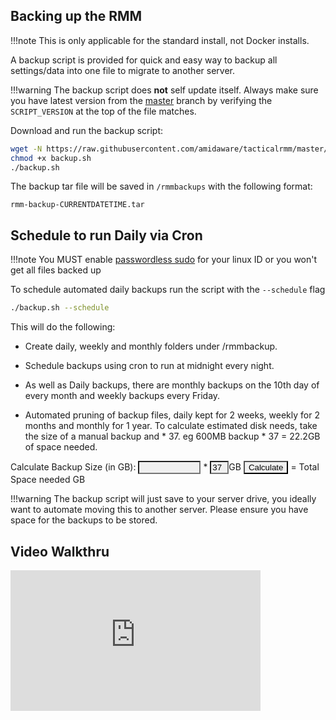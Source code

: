 <script>
  function multiplyBy()
  {
    num1 = document.getElementById(
      "firstNumber").value;
    num2 = document.getElementById(
      "secondNumber").value;
    document.getElementById(
      "result").innerHTML = num1 * num2;
  }
</script>

## Backing up the RMM

!!!note
    This is only applicable for the standard install, not Docker installs.

A backup script is provided for quick and easy way to backup all settings/data into one file to migrate to another server.

!!!warning
    The backup script does **not** self update itself. Always make sure you have latest version from the [master](https://github.com/amidaware/tacticalrmm/blob/master/backup.sh) branch by verifying the `SCRIPT_VERSION` at the top of the file matches.

Download and run the backup script:

```bash
wget -N https://raw.githubusercontent.com/amidaware/tacticalrmm/master/backup.sh
chmod +x backup.sh
./backup.sh
```

The backup tar file will be saved in `/rmmbackups` with the following format:

`rmm-backup-CURRENTDATETIME.tar`

## Schedule to run Daily via Cron

!!!note
  You MUST enable [passwordless sudo](https://timonweb.com/devops/how-to-enable-passwordless-sudo-for-a-specific-user-in-linux/) for your linux ID or you won't get all files backed up

To schedule automated daily backups run the script with the `--schedule` flag
```bash
./backup.sh --schedule
```
This will do the following:

* Create daily, weekly and monthly folders under /rmmbackup.

* Schedule backups using cron to run at midnight every night.

* As well as Daily backups, there are monthly backups on the 10th day of every month and weekly backups every Friday.

* Automated pruning of backup files, daily kept for 2 weeks, weekly for 2 months and monthly for 1 year. To calculate estimated disk needs, take the size of a manual backup and * 37. eg 600MB backup * 37 = 22.2GB of space needed. <br>
 <form>
        Calculate Backup Size (in GB): <input type="text" id="firstNumber" style="background-color: #f0f0f0;  color: #000000; width: 100px;" /> * <input type="text" id="secondNumber" style="background-color: #f0f0f0;  color: #000000; width: 30px;" value = "37" />GB <input type="button" onClick="multiplyBy()" Value="Calculate" style="background-color: #f0f0f0;  color: #000000;" /> = Total Space needed <span id="result"></span>GB</form> 

!!!warning
    The backup script will just save to your server drive, you ideally want to automate moving this to another server. Please ensure you have space for the backups to be stored.


## Video Walkthru

<div class="video-wrapper">
  <iframe width="400" height="225" src="https://www.youtube.com/embed/rC0NgYJUf_8" frameborder="0" allowfullscreen></iframe>
</div>

